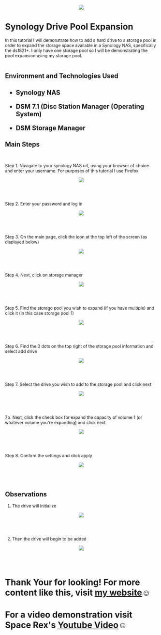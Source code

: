 <p align="center">
<img src="https://imgur.com/hZmhDND.png alt="Traffic Examination"/>
</p>


<h1>Synology Drive Pool Expansion</h1>
In this tutorial I will demonstrate how to add a hard drive to a storage pool in order to expand the storage space available in a Synology NAS, specifically the ds1821+. I only have one storage pool so I will be demonstrating the pool expansion using my storage pool.
<br />
<br />

<h2>Environment and Technologies Used<h2/>

- Synology NAS

- DSM 7.1 (Disc Station Manager (Operating System)

- DSM Storage Manager


<h2>Main Steps</h2>
<br />

Step 1. Navigate to your synology NAS url, using your browser of choice and enter your username. For purposes of this tutorial I use Firefox.

<p align="center">
<img src="https://imgur.com/XYSqf26.png alt="Traffic Examination"/>
</p>
<br />
<br />

Step 2. Enter your password and log in

<p align="center">
<img src="https://imgur.com/s0uOBX1.png alt="Traffic Examination"/>
</p>
<br />
<br />


Step 3. On the main page, click the icon at the top left of the screen (as displayed below)

<p align="center">
<img src="https://imgur.com/WpGIkrJ.png alt="Traffic Examination"/>
</p>
<br />
<br />

Step 4. Next, click on storage manager 

<p align="center">
<img src="https://imgur.com/RL9URKZ.png alt="Traffic Examination"/>
</p>
<br />
<br />


Step 5. Find the storage pool you wish to expand (if you have multiple) and click it (in this case storage pool 1)

<p align="center">
<img src="https://imgur.com/SC4eT1l.png alt="Traffic Examination"/>
</p>
<br />
<br />


Step 6. Find the 3 dots on the top right of the storage pool information and select add drive

<p align="center">
<img src="https://imgur.com/9xmdJZ5.png alt="Traffic Examination"/>
</p>
<br />
<br />

Step 7. Select the drive you wish to add to the storage pool and click next

<p align="center">
<img src="https://imgur.com/3QioZ59.png alt="Traffic Examination"/>
</p>
<br />
<br />

7b. Next, click the check box for expand the capacity of volume 1 (or whatever volume you're expanding) and click next

<p align="center">
<img src="https://imgur.com/nWo5BrJ.png alt="Traffic Examination"/>
</p>
<br />
<br />


Step 8. Confirm the settings and click apply 

<p align="center">
<img src="https://imgur.com/jYfcopt.png alt="Traffic Examination"/>
</p>
<br />
<br />


<h2>Observations</h2>

1. The drive will initialize

<p align="center">
<img src="https://imgur.com/nR1fFAd.png alt="Traffic Examination"/>
</p>
<br />
<br />


2. Then the drive will begin to be added

<p align="center">
<img src="https://imgur.com/gxasoYm.png alt="Traffic Examination"/>
</p>
<br />
<br />


<h1>Thank Your for looking! For more content like this, visit <a href="https://exemplarysecurity.com">my website</a>☺</h1>
<h1>For a video demonstration visit Space Rex's <a href="https://www.youtube.com/watch?v=vyT55sy1xg0">Youtube Video</a>☺</h1>



